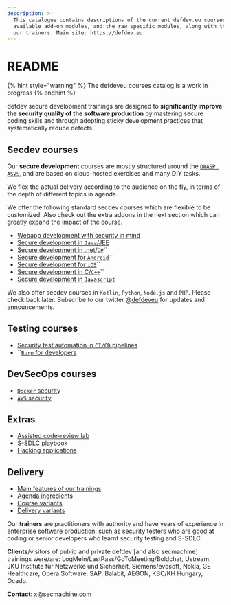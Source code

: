 ```yaml
---
description: >-
  This catalogue contains descriptions of the current defdev.eu courses, the
  available add-on modules, and the raw specific modules, along with the bios of
  our trainers. Main site: https://defdev.eu
---
```


# README

{% hint style="warning" %}
The defdeveu courses catalog is a work in progress
{% endhint %}

defdev secure development trainings are designed to **significantly improve the security quality of the software production** by mastering secure coding skills and through adopting sticky development practices that systematically reduce defects.

## Secdev courses

Our **secure development** courses are mostly structured around the [`OWASP ASVS`](https://github.com/OWASP/ASVS), and are based on cloud-hosted exercises and many DIY tasks.

We flex the actual delivery according to the audience on the fly, in terms of the depth of different topics in agenda.

We offer the following standard secdev courses which are flexible to be customized. Also check out the extra addons in the next section which can greatly expand the impact of the course.

* [Webapp development with security in mind](secdev-courses/webapp-secure-development.md)
* [Secure development in `Java`/JEE](secdev-courses/secure-development-in-java.md)
* [Secure development in .net/`C#`](secdev-courses/secure-development-in-.net.md)\`\`
* [Secure development for `Android`](secdev-courses/secure-development-for-android.md)\`\`
* [Secure development for `iOS`](secdev-courses/secure-development-for-ios.md)\`\`
* [Secure development in C/`C++`](secdev-courses/secure-development-in-cpp.md)\`\`
* [Secure development in `Javascript`](modules/language-specific-modules/js-specific.md)\`\`

We also offer secdev courses in `Kotlin`, `Python`, `Node.js` and `PHP`. Please check back later. Subscribe to our twitter @[defdeveu](https://twitter.com/defdeveu) for updates and announcements.

## Testing courses

* [Security test automation in `CI/CD` pipelines](testing-courses/security-test-automation-in-ci-cd-pipelines.md)
* \`\`[`Burp` for developers](testing-courses/burp.md)

## DevSecOps courses

* [`Docker` security](devsecops-courses/docker-security.md)
* [`AWS` security](devsecops-courses/aws-security.md)

## Extras

* [Assisted code-review lab](modules/assisted-code-review-lab.md)
* [S-SDLC playbook](modules/s-sdlc-playbook.md)
* [Hacking applications](modules/hacking-applications.md)

## Delivery

* [Main features of our trainings](delivery/main-features.md)
* [Agenda ingredients](delivery/agenda-ingredients.md)
* [Course variants](delivery/course-variants.md)
* [Delivery variants](delivery/delivery-variants.md)

Our **trainers** are practitioners with authority and have years of experience in enterprise software production: such as security testers who are good at coding or senior developers who learnt security testing and S-SDLC.

**Clients**/visitors of public and private defdev \[and also secmachine\] trainings were/are: LogMeIn/LastPass/GoToMeeting/Boldchat, Ustream, JKU Institute für Netzwerke und Sicherheit, Siemens/evosoft, Nokia, GE Healthcare, Opera Software, SAP, Balabit, AEGON, KBC/KH Hungary, Ocado.

**Contact**: x@secmachine.com

